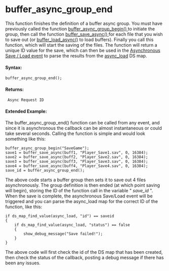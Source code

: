 # buffer_async_group_end

This function finishes the definition of a buffer async group. You must
have previously called the function [ buffer_async_group_begin()
](buffer_async_group_begin) to initiate the group, then call the
function [ buffer_save_async() ](buffer_save_async) for each file
that you wish to save out (or
[buffer_load_async()](buffer_load_async) to load buffers). Finally
you call this function, which will start the saving of the files. The
function will return a unique ID value for the save, which can then be
used in the [Asynchronous Save / Load
event](../../../The_Asset_Editors/Object_Properties/Async_Events/Save_Load)
to parse the results from the
[async_load](../../GML_Overview/Variables/Builtin_Global_Variables/async_load)
DS map.

#### Syntax:

``` gml
buffer_async_group_end();
```

#### Returns:

``` gml
 Async Request ID
```

#### Extended Example:

The buffer_async_group_end() function can be called from any event, and
since it is asynchronous the callback can be almost instantaneous or
could take several seconds. Calling the function is simple and would
look something like this:

``` gml
buffer_async_group_begin("SaveGame");
save1 = buffer_save_async(buff1, "Player_Save1.sav", 0, 16384);
save2 = buffer_save_async(buff2, "Player_Save2.sav", 0, 16384);
save3 = buffer_save_async(buff3, "Player_Save3.sav", 0, 16384);
save4 = buffer_save_async(buff4, "Player_Save4.sav", 0, 16384);
save_id = buffer_async_group_end();
```

The above code starts a buffer group then sets it to save out 4 files
asynchronously. The group definition is then ended (at which point
saving will begin), storing the ID of the function call in the variable
" *save_id* ". When the save is complete, the asynchronous Save/Load
event will be triggered and you can parse the async_load map for the
correct ID of the function, like this:

``` gml
if ds_map_find_value(async_load, "id") == saveid
{
    if ds_map_find_value(async_load, "status") == false
    {
        show_debug_message("Save failed!");
    }
}
```

The above code will first check the id of the DS map that has been
created, then check the status of the callback, posting a debug message
if there has been any issues.
